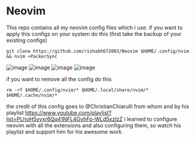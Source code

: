 # Neovim
This repo contains all my neovim config files which i use.
if you want to apply this configs on your system do this (first take the backup of your existing configs)
 ```
 git clone https://github.com/rishabh672003/Neovim $HOME/.config/nvim && nvim +PackerSync
```
![image](https://user-images.githubusercontent.com/53911515/168277253-37fccf26-4ee9-4550-9fb4-3c6c62a896c7.png)
![image](https://user-images.githubusercontent.com/53911515/168277426-ba588d49-3ba8-45bb-b474-8370543e1753.png)
![image](https://user-images.githubusercontent.com/53911515/168277485-a2822566-1c1d-442a-9c13-db72c0ea764d.png)
![image](https://user-images.githubusercontent.com/53911515/168277629-530bb449-60b8-4f58-940c-d4f871b6d66b.png)

if you want to remove all the config do this
```
rm -rf $HOME/.config/nvim/* $HOME/.local/share/nvim/* $HOME/.cache/nvim/*
```

the credit of this config goes to @ChristianChiarulli from whom and by his playlist https://www.youtube.com/playlist?list=PLhoH5vyxr6Qq41NFL4GvhFp-WLd5xzIzZ i learned to configure neovim with all the extensions and also configuring them,
so watch his playlist and support him for his awesome work. 

